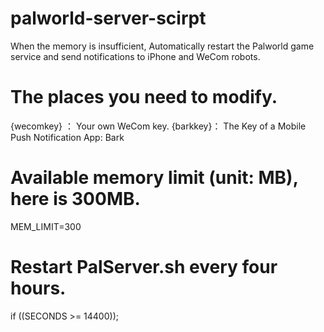 # palworld-server-scirpt
When the memory is insufficient, Automatically restart the Palworld game service and send notifications to iPhone and WeCom robots.

# The places you need to modify.
{wecomkey} ： Your own WeCom key.
{barkkey}：  The Key of a Mobile Push Notification App: Bark

# Available memory limit (unit: MB), here is 300MB.
MEM_LIMIT=300

# Restart PalServer.sh every four hours.
if ((SECONDS >= 14400));

